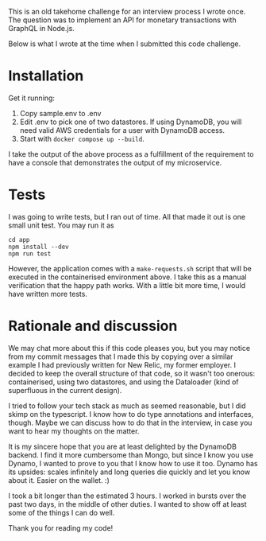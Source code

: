 This is an old takehome challenge for an interview process I wrote once. The question was to implement an API for monetary transactions with GraphQL in Node.js.

Below is what I wrote at the time when I submitted this code challenge.

# Installation

Get it running:

1. Copy sample.env to .env
2. Edit .env to pick one of two datastores. If using DynamoDB, you will need valid AWS credentials for a user with DynamoDB access.
3. Start with `docker compose up --build`.

I take the output of the above process as a fulfillment of the requirement to have a console that demonstrates the output of my microservice.

# Tests

I was going to write tests, but I ran out of time. All that made it out is one small unit test. You may run it as

```shell
cd app
npm install --dev
npm run test
```

However, the application comes with a `make-requests.sh` script that will be executed in the containerised environment above. I take this as a manual verification that the happy path works. With a little bit more time, I would have written more tests.

# Rationale and discussion

We may chat more about this if this code pleases you, but you may notice from my commit messages that I made this by copying over a similar example I had previously written for New Relic, my former employer. I decided to keep the overall structure of that code, so it wasn't too onerous: containerised, using two datastores, and using the Dataloader (kind of superfluous in the current design).

I tried to follow your tech stack as much as seemed reasonable, but I did skimp on the typescript. I know how to do type annotations and interfaces, though. Maybe we can discuss how to do that in the interview, in case you want to hear my thoughts on the matter.

It is my sincere hope that you are at least delighted by the DynamoDB backend. I find it more cumbersome than Mongo, but since I know you use Dynamo, I wanted to prove to you that I know how to use it too. Dynamo has its upsides: scales infinitely and long queries die quickly and let you know about it. Easier on the wallet. :)

I took a bit longer than the estimated 3 hours. I worked in bursts over the past two days, in the middle of other duties. I wanted to show off at least some of the things I can do well.

Thank you for reading my code!
